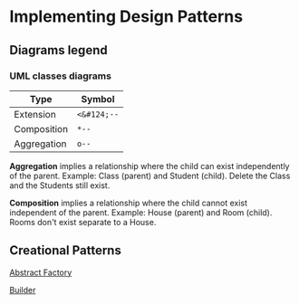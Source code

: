 # Implementing Design Patterns

## Diagrams legend

### UML classes diagrams

| Type        | 	Symbol      |
|-------------|--------------|
| Extension   | 	`<&#124;--` |
| Composition | 	`*--`       |
| Aggregation | 	`o--`       |

**Aggregation** implies a relationship where the child can exist independently of the parent. Example: Class (parent) and Student (child). Delete the Class and the Students still exist.

**Composition** implies a relationship where the child cannot exist independent of the parent. Example: House (parent) and Room (child). Rooms don't exist separate to a House.

## Creational Patterns

[Abstract Factory](src/abstract_factory/README.md)

[Builder](src/builder/README.md)
